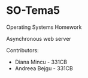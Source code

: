 SO-Tema5
=========

Operating Systems Homework

Asynchronous web server



Contributors:
* Diana Mincu - 331CB
* Andreea Bejgu - 331CB
